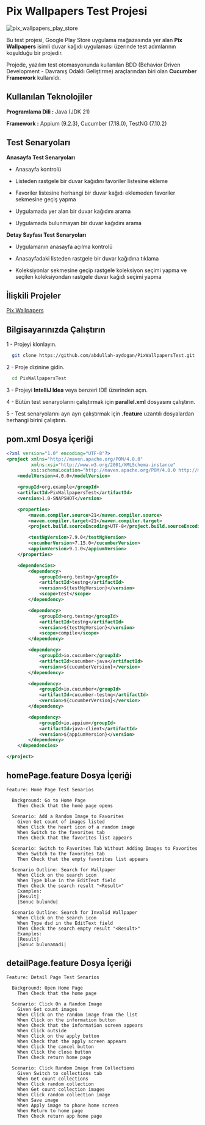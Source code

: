 
# Pix Wallpapers Test Projesi

![pix_wallpapers_play_store](https://github.com/abdullah-aydogan/PixWallpapersTest/assets/117303457/ef43ed73-dead-4b3f-bf5b-bfe63c5996c1)

Bu test projesi, Google Play Store uygulama mağazasında yer alan **Pix Wallpapers** isimli duvar kağıdı uygulaması üzerinde test adımlarının koşulduğu bir projedir.

Projede, yazılım test otomasyonunda kullanılan BDD (Behavior Driven Development - Davranış Odaklı Geliştirme) araçlarından biri olan **Cucumber Framework** kullanıldı.
## Kullanılan Teknolojiler

**Programlama Dili :** Java (JDK 21)

**Framework :** Appium (9.2.3), Cucumber (7.18.0), TestNG (7.10.2)
## Test Senaryoları

**Anasayfa Test Senaryoları**

- Anasayfa kontrolü

- Listeden rastgele bir duvar kağıdını favoriler listesine ekleme

- Favoriler listesine herhangi bir duvar kağıdı eklemeden favoriler sekmesine geçiş yapma

- Uygulamada yer alan bir duvar kağıdını arama

- Uygulamada bulunmayan bir duvar kağıdını arama



**Detay Sayfası Test Senaryoları**

- Uygulamanın anasayfa açılma kontrolü

- Anasayfadaki listeden rastgele bir duvar kağıdına tıklama

- Koleksiyonlar sekmesine geçip rastgele koleksiyon seçimi yapma ve seçilen koleksiyondan rastgele duvar kağıdı seçimi yapma
## İlişkili Projeler

[Pix Wallpapers](https://github.com/pashapuma/Wallpapers_app)
## Bilgisayarınızda Çalıştırın

1 - Projeyi klonlayın.

```bash
  git clone https://github.com/abdullah-aydogan/PixWallpapersTest.git
```

2 - Proje dizinine gidin.

```bash
  cd PixWallpapersTest
```

3 - Projeyi **IntelliJ Idea** veya benzeri IDE üzerinden açın.

4 - Bütün test senaryolarını çalıştırmak için **parallel.xml** dosyasını çalıştırın.

5 - Test senaryolarını ayrı ayrı çalıştırmak için **.feature** uzantılı dosyalardan herhangi birini çalıştırın.
## pom.xml Dosya İçeriği

```xml
<?xml version="1.0" encoding="UTF-8"?>
<project xmlns="http://maven.apache.org/POM/4.0.0"
         xmlns:xsi="http://www.w3.org/2001/XMLSchema-instance"
         xsi:schemaLocation="http://maven.apache.org/POM/4.0.0 http://maven.apache.org/xsd/maven-4.0.0.xsd">
    <modelVersion>4.0.0</modelVersion>

    <groupId>org.example</groupId>
    <artifactId>PixWallpapersTest</artifactId>
    <version>1.0-SNAPSHOT</version>

    <properties>
        <maven.compiler.source>21</maven.compiler.source>
        <maven.compiler.target>21</maven.compiler.target>
        <project.build.sourceEncoding>UTF-8</project.build.sourceEncoding>

        <testNgVersion>7.9.0</testNgVersion>
        <cucumberVersion>7.15.0</cucumberVersion>
        <appiumVersion>9.1.0</appiumVersion>
    </properties>

    <dependencies>
        <dependency>
            <groupId>org.testng</groupId>
            <artifactId>testng</artifactId>
            <version>${testNgVersion}</version>
            <scope>test</scope>
        </dependency>

        <dependency>
            <groupId>org.testng</groupId>
            <artifactId>testng</artifactId>
            <version>${testNgVersion}</version>
            <scope>compile</scope>
        </dependency>

        <dependency>
            <groupId>io.cucumber</groupId>
            <artifactId>cucumber-java</artifactId>
            <version>${cucumberVersion}</version>
        </dependency>

        <dependency>
            <groupId>io.cucumber</groupId>
            <artifactId>cucumber-testng</artifactId>
            <version>${cucumberVersion}</version>
        </dependency>

        <dependency>
            <groupId>io.appium</groupId>
            <artifactId>java-client</artifactId>
            <version>${appiumVersion}</version>
        </dependency>
    </dependencies>

</project>
```


## homePage.feature Dosya İçeriği

```.feature
Feature: Home Page Test Senarios

  Background: Go to Home Page
    Then Check that the home page opens

  Scenario: Add a Random Image to Favorites
    Given Get count of images listed
    When Click the heart icon of a random image
    When Switch to the favorites tab
    Then Check that the favorites list appears

  Scenario: Switch to Favorites Tab Without Adding Images to Favorites
    When Switch to the favorites tab
    Then Check that the empty favorites list appears

  Scenario Outline: Search for Wallpaper
    When Click on the search icon
    When Type blue in the EditText field
    Then Check the search result "<Result>"
    Examples:
    |Result|
    |Sonuc bulundu|

  Scenario Outline: Search for Invalid Wallpaper
    When Click on the search icon
    When Type dsd in the EditText field
    Then Check the search empty result "<Result>"
    Examples:
    |Result|
    |Sonuc bulunamadi|
```

## detailPage.feature Dosya İçeriği

```.feature
Feature: Detail Page Test Senarios

  Background: Open Home Page
    Then Check that the home page

  Scenario: Click On a Random Image
    Given Get count images
    When Click on the random image from the list
    When Click on the information button
    When Check that the information screen appears
    When Click outside
    When Click on the apply button
    When Check that the apply screen appears
    When Click the cancel button
    When Click the close button
    Then Check return home page

  Scenario: Click Random Image from Collections
    Given Switch to collections tab
    When Get count collections
    When Click random collection
    When Get count collection images
    When Click random collection image
    When Save image
    When Apply image to phone home screen
    When Return to home page
    Then Check return app home page
```
